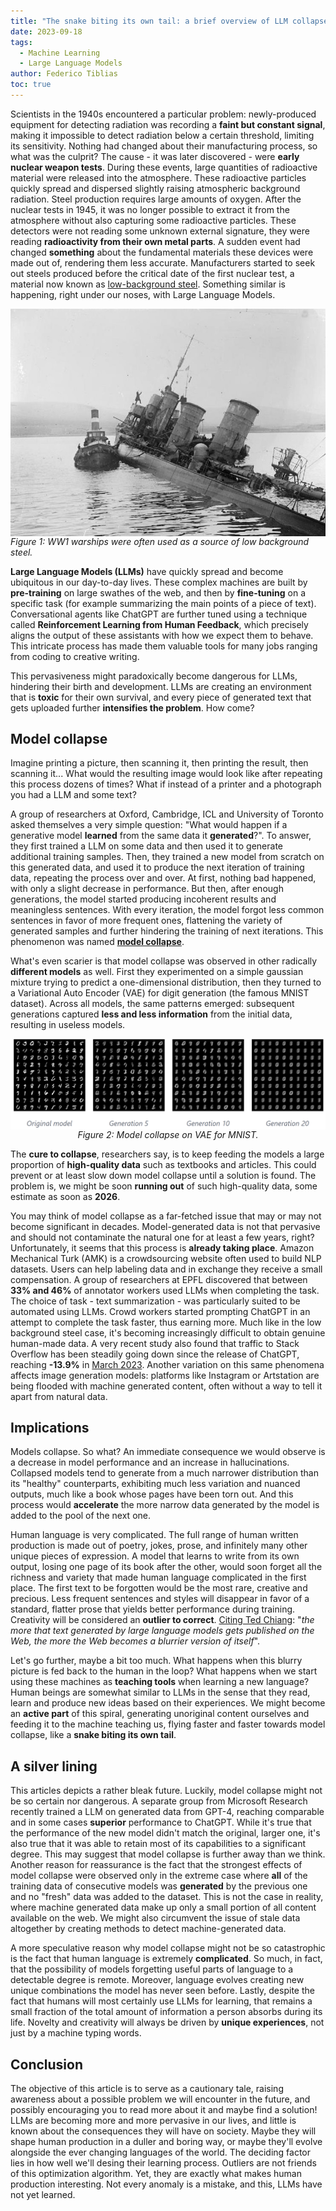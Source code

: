 ```yaml
---
title: "The snake biting its own tail: a brief overview of LLM collapse"
date: 2023-09-18
tags:
  - Machine Learning
  - Large Language Models
author: Federico Tiblias
toc: true
---
```


Scientists in the 1940s encountered a particular problem: newly-produced equipment for detecting radiation was recording a **faint but constant signal**, making it impossible to detect radiation below a certain threshold, limiting its sensitivity. Nothing had changed about their manufacturing process, so what was the culprit? The cause - it was later discovered - were **early nuclear weapon tests**. During these events, large quantities of radioactive material were released into the atmosphere. These radioactive particles quickly spread and dispersed slightly raising atmospheric background radiation. Steel production requires large amounts of oxygen. After the nuclear tests in 1945, it was no longer possible to extract it from the atmosphere without also capturing some radioactive particles. These detectors were not reading some unknown external signature, they were reading **radioactivity from their own metal parts**. A sudden event had changed **something** about the fundamental materials these devices were made out of, rendering them less accurate. Manufacturers started to seek out steels produced before the critical date of the first nuclear test, a material now known as [low-background steel](https://qz.com/emails/quartz-obsession/1849564217/low-background-metal-pure-unadulterated-treasure). Something similar is happening, right under our noses, with Large Language Models.


<div>
<div style="display: flex;justify-content: center;">
<img
src="images/warship.jpg" />
</div>
<div style="display: flex;justify-content: center;">
<i>Figure 1: WW1 warships were often used as a source of low background steel.</i>
</div>
</div>


**Large Language Models (LLMs)** have quickly spread and become ubiquitous in our day-to-day lives. These complex machines are built by **pre-training** on large swathes of the web, and then by **fine-tuning** on a specific task (for example summarizing the main points of a piece of text). Conversational agents like ChatGPT are further tuned using a technique called **Reinforcement Learning from Human Feedback**, which precisely aligns the output of these assistants with how we expect them to behave. This intricate process has made them valuable tools for many jobs ranging from coding to creative writing.

This pervasiveness might paradoxically become dangerous for LLMs, hindering their birth and development. LLMs are creating an environment that is **toxic** for their own survival, and every piece of generated text that gets uploaded further **intensifies the problem**. How come?

## Model collapse
Imagine printing a picture, then scanning it, then printing the result, then scanning it... What would the resulting image would look like after repeating this process dozens of times? What if instead of a printer and a photograph you had a LLM and some text? 

A group of researchers at Oxford, Cambridge, ICL and University of Toronto asked themselves a very simple question: "What would happen if a generative model **learned** from the same data it **generated**?". To answer, they first trained a LLM on some data and then used it to generate additional training samples. Then, they trained a new model from scratch on this generated data, and used it to produce the next iteration of training data, repeating the process over and over. At first, nothing bad happened, with only a slight decrease in performance. But then, after enough generations, the model started producing incoherent results and meaningless sentences. With every iteration, the model forgot less common sentences in favor of more frequent ones, flattening the variety of generated samples and further hindering the training of next iterations. This phenomenon was named [**model collapse**](https://arxiv.org/abs/2305.17493).

What's even scarier is that model collapse was observed in other radically **different models** as well. First they experimented on a simple gaussian mixture trying to predict a one-dimensional distribution, then they turned to a Variational Auto Encoder (VAE) for digit generation (the famous MNIST dataset). Across all models, the same patterns emerged: subsequent generations captured **less and less information** from the initial data, resulting in useless models.


<div>
<div style="display: flex;justify-content: center;">
<img
src="images/vae-all.png" />
</div>
<div style="display: flex;justify-content: center;">
<i>Figure 2: Model collapse on VAE for MNIST.</i>
</div>
</div>


The **cure to collapse**, researchers say, is to keep feeding the models a large proportion of **high-quality data** such as textbooks and articles. This could prevent or at least slow down model collapse until a solution is found. The problem is, we might be soon **running out** of such high-quality data, some estimate as soon as **2026**.

You may think of model collapse as a far-fetched issue that may or may not become significant in decades. Model-generated data is not that pervasive and should not contaminate the natural one for at least a few years, right? Unfortunately, it seems that this process is **already taking place**. Amazon Mechanical Turk (AMK) is a crowdsourcing website often used to build NLP datasets. Users can help labeling data and in exchange they receive a small compensation. A group of researchers at EPFL discovered that between **33% and 46%** of annotator workers used LLMs when completing the task. The choice of task - text summarization - was particularly suited to be automated using LLMs. Crowd workers started prompting ChatGPT in an attempt to complete the task faster, thus earning more. Much like in the low background steel case, it's becoming increasingly difficult to obtain genuine human-made data. A very recent study also found that traffic to Stack Overflow has been steadily going down since the release of ChatGPT, reaching **-13.9%** in [March 2023](https://www.similarweb.com/blog/insights/ai-news/stack-overflow-chatgpt/). Another variation on this same phenomena affects image generation models: platforms like Instagram or Artstation are being flooded with machine generated content, often without a way to tell it apart from natural data. 

## Implications

Models collapse. So what? An immediate consequence we would observe is a decrease in model performance and an increase in hallucinations. Collapsed models tend to generate from a much narrower distribution than its "healthy" counterparts, exhibiting much less variation and nuanced outputs, much like a book whose pages have been torn out. And this process would **accelerate** the more narrow data generated by the model is added to the pool of the next one.

Human language is very complicated. The full range of human written production is made out of poetry, jokes, prose, and infinitely many other unique pieces of expression. A model that learns to write from its own output, losing one page of its book after the other, would soon forget all the richness and variety that made human language complicated in the first place. The first text to be forgotten would be the most rare, creative and precious. Less frequent sentences and styles will disappear in favor of a standard, flatter prose that yields better performance during training. Creativity will be considered an **outlier to correct**. [Citing Ted Chiang](https://www.newyorker.com/tech/annals-of-technology/chatgpt-is-a-blurry-jpeg-of-the-web): "*the more that text generated by large language models gets published on the Web, the more the Web becomes a blurrier version of itself*".

Let's go further, maybe a bit too much. What happens when this blurry picture is fed back to the human in the loop? What happens when we start using these machines as **teaching tools** when learning a new language? Human beings are somewhat similar to LLMs in the sense that they read, learn and produce new ideas based on their experiences. We might become an **active part** of this spiral, generating unoriginal content ourselves and feeding it to the machine teaching us, flying faster and faster towards model collapse, like a **snake biting its own tail**.

## A silver lining

This articles depicts a rather bleak future. Luckily, model collapse might not be so certain nor dangerous. A separate group from Microsoft Research recently trained a LLM on generated data from GPT-4, reaching comparable and in some cases **superior** performance to ChatGPT. While it's true that the performance of the new model didn't match the original, larger one, it's also true that it was able to retain most of its capabilities to a significant degree. This may suggest that model collapse is further away than we think. Another reason for reassurance is the fact that the strongest effects of model collapse were observed only in the extreme case where **all** of the training data of consecutive models was **generated** by the previous one and no "fresh" data was added to the dataset. This is not the case in reality, where machine generated data make up only a small portion of all content available on the web. We might also circumvent the issue of stale data altogether by creating methods to detect machine-generated data.

A more speculative reason why model collapse might not be so catastrophic is the fact that human language is extremely **complicated**. So much, in fact, that the possibility of models forgetting useful parts of language to a detectable degree is remote. Moreover, language evolves creating new unique combinations the model has never seen before. Lastly, despite the fact that humans will most certainly use LLMs for learning, that remains a small fraction of the total amount of information a person absorbs during its life. Novelty and creativity will always be driven by **unique experiences**, not just by a machine typing words.

## Conclusion

The objective of this article is to serve as a cautionary tale, raising awareness about a possible problem we will encounter in the future, and possibly encouraging you to read more about it and maybe find a solution! LLMs are becoming more and more pervasive in our lives, and little is known about the consequences they will have on society. Maybe they will shape human production in a duller and boring way, or maybe they'll evolve alongside the ever changing languages of the world. The deciding factor lies in how well we'll desing their learning process. Outliers are not friends of this optimization algorithm. Yet, they are exactly what makes human production interesting. Not every anomaly is a mistake, and this, LLMs have not yet learned.